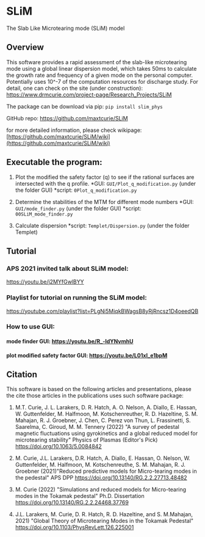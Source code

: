 # SLiM
The Slab Like Microtearing mode (SLiM) model

## Overview

This software provides a rapid assessment of the slab-like microtearing mode using a global linear dispersion model, which takes 50ms to calculate the growth rate and frequency of a given mode on the personal computer. Potentially uses 10^-7 of the computation resources for discharge study. For detail, one can check on the site (under construction): https://www.drmcurie.com/project-page/Research_Projects/SLiM

The package can be download via pip: 
`pip install slim_phys`

GitHub repo:
https://github.com/maxtcurie/SLiM

for more detailed information, please check wikipage: 
[https://github.com/maxtcurie/SLiM/wiki](https://github.com/maxtcurie/SLiM/wiki)

## Executable the program: 

1. Plot the modified the safety factor (q) to see if the rational surfaces are intersected with the q profile. 
 *GUI:    `GUI/Plot_q_modification.py`   (under the folder GUI)
 *script: `0Plot_q_modification.py`

2. Determine the stabilities of the MTM for different mode numbers 
 *GUI:    `GUI/mode_finder.py`           (under the folder GUI)
 *script: `00SLiM_mode_finder.py`

3. Calculate dispersion 
 *script: `Templet/Dispersion.py`        (under the folder Templet)



## Tutorial

### APS 2021 invited talk about SLiM model:
https://youtu.be/j2MYfGwlBYY

### Playlist for tutorial on running the SLiM model:
https://youtube.com/playlist?list=PLgNi5MiqkBWagsB8yRjRncsz1D4oeedQB

### How to use GUI:
#### mode finder GUI: https://youtu.be/R_-ldYNvmhU
    
#### plot modified safety factor GUI: https://youtu.be/L01xl_e1bpM


## Citation 

This software is based on the following articles and presentations, please the cite those articles in the publications uses such software package: 

1. M.T. Curie, J. L. Larakers, D. R. Hatch, A. O. Nelson, A. Diallo, E. Hassan, W. Guttenfelder, M. Halfmoon, M. Kotschenreuther, R. D. Hazeltine, S. M. Mahajan, R. J. Groebner, J. Chen, C. Perez von Thun, L. Frassinetti, S. Saarelma, C. Giroud, M. M. Tennery (2022) "A survey of pedestal magnetic fluctuations using gyrokinetics and a global reduced model for microtearing stability" Physics of Plasmas (Editor's Pick)
https://doi.org/10.1063/5.0084842

2. M. Curie, J.L. Larakers, D.R. Hatch, A. Diallo, E. Hassan, O. Nelson, W. Guttenfelder, M. Halfmoon, M. Kotschenreuthe, S. M. Mahajan, R. J. Groebner (2021)"Reduced predictive models for Micro-tearing modes in the pedestal" APS DPP
https://doi.org/10.13140/RG.2.2.27713.48482

3. M. Curie (2022) "Simulations and reduced models for Micro-tearing modes in the Tokamak pedestal" Ph.D. Dissertation
https://doi.org/10.13140/RG.2.2.24468.37769

4. J.L. Larakers,  M. Curie, D. R. Hatch, R. D. Hazeltine, and S. M.Mahajan, 2021) "Global Theory of Microtearing Modes in the Tokamak Pedestal" 
https://doi.org/10.1103/PhysRevLett.126.225001
